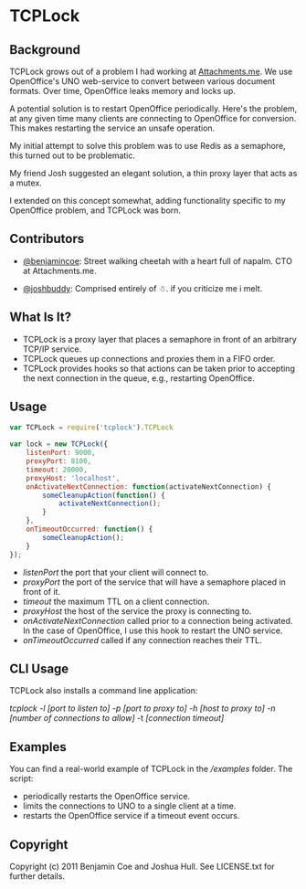 TCPLock
=======

Background
----------

TCPLock grows out of a problem I had working at [Attachments.me](http://attachments.me). We use OpenOffice's UNO web-service to convert between various document formats. Over time, OpenOffice leaks memory and locks up.

A potential solution is to restart OpenOffice periodically. Here's the problem, at any given time many clients are connecting to OpenOffice for conversion. This makes restarting the service an unsafe operation.

My initial attempt to solve this problem was to use Redis as a semaphore, this turned out to be problematic.

My friend Josh suggested an elegant solution, a thin proxy layer that acts as a mutex.

I extended on this concept somewhat, adding functionality specific to my OpenOffice problem, and TCPLock was born.

Contributors
------------

* [@benjamincoe](http://twitter.com/#/benjamincoe): Street walking cheetah with a heart full of napalm. CTO at Attachments.me.

* [@joshbuddy](http://twitter.com/#/joshbuddy): Comprised entirely of ☃. if you criticize me i melt.

What Is It?
-----------

* TCPLock is a proxy layer that places a semaphore in front of an arbitrary TCP/IP service.
* TCPLock queues up connections and proxies them in a FIFO order.
* TCPLock provides hooks so that actions can be taken prior to accepting the next connection in the queue, e.g., restarting OpenOffice.

Usage
-----

```javascript
var TCPLock = require('tcplock').TCPLock

var lock = new TCPLock({
	listenPort: 9000,
	proxyPort: 8100,
	timeout: 20000,
	proxyHost: 'localhost',
 	onActivateNextConnection: function(activateNextConnection) {
		someCleanupAction(function() {
			activateNextConnection();
		}
	},
	onTimeoutOccurred: function() {
		someCleanupAction();
	}
});
```
* _listenPort_ the port that your client will connect to.
* _proxyPort_ the port of the service that will have a semaphore placed in front of it.
* _timeout_ the maximum TTL on a client connection.
* _proxyHost_ the host of the service the proxy is connecting to.
* _onActivateNextConnection_ called prior to a connection being activated. In the case of OpenOffice, I use this hook to restart the UNO service.
* _onTimeoutOccurred_ called if any connection reaches their TTL.

CLI Usage
---------

TCPLock also installs a command line application:

_tcplock -l [port to listen to] -p [port to proxy to] -h [host to proxy to] -n [number of connections to allow]_ -t _[connection timeout]_

Examples
--------

You can find a real-world example of TCPLock in the _/examples_ folder. The script:

* periodically restarts the OpenOffice service.
* limits the connections to UNO to a single client at a time.
* restarts the OpenOffice service if a timeout event occurs.

Copyright
---------

Copyright (c) 2011 Benjamin Coe and Joshua Hull. See LICENSE.txt for further details.